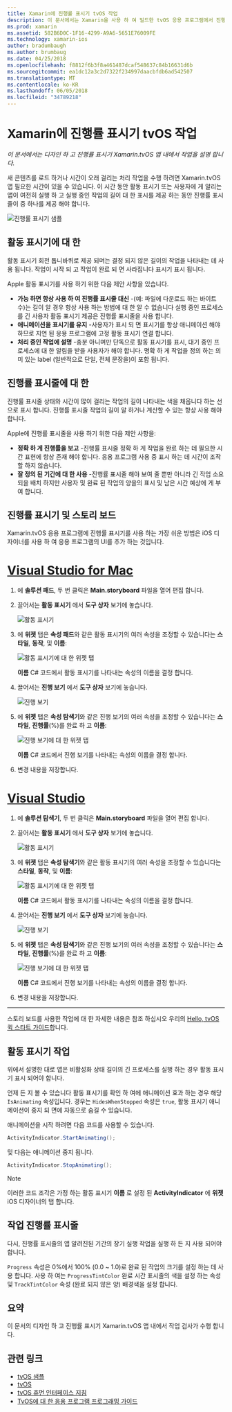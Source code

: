 ```yaml
---
title: Xamarin에 진행률 표시기 tvOS 작업
description: 이 문서에서는 Xamarin을 사용 하 여 빌드한 tvOS 응용 프로그램에서 진행률 표시기와 함께 작업 하는 방법을 설명 합니다. 진행률 표시줄 및 활동 표시기를 둘 다에 대해 설명 합니다.
ms.prod: xamarin
ms.assetid: 582B6D0C-1F16-4299-A9A6-5651E76009FE
ms.technology: xamarin-ios
author: bradumbaugh
ms.author: brumbaug
ms.date: 04/25/2018
ms.openlocfilehash: f8812f6b3f8a461487dcaf548637c84b16631d6b
ms.sourcegitcommit: ea1dc12a3c2d7322f234997daacbfdb6ad542507
ms.translationtype: MT
ms.contentlocale: ko-KR
ms.lasthandoff: 06/05/2018
ms.locfileid: "34789218"
---
```

# <a name="working-with-tvos-progress-indicators-in-xamarin"></a>Xamarin에 진행률 표시기 tvOS 작업

_이 문서에서는 디자인 하 고 진행률 표시기 Xamarin.tvOS 앱 내에서 작업을 설명 합니다._

새 콘텐츠를 로드 하거나 시간이 오래 걸리는 처리 작업을 수행 하려면 Xamarin.tvOS 앱 필요한 시간이 있을 수 있습니다. 이 시간 동안 활동 표시기 또는 사용자에 게 알리는 앱이 여전히 실행 하 고 실행 중인 작업의 길이 대 한 표시를 제공 하는 동안 진행률 표시줄이 중 하나를 제공 해야 합니다.

![진행률 표시기 샘플](progress-indicators-images/intro01.png "진행률 표시기 예제")

## <a name="about-activity-indicators"></a>활동 표시기에 대 한

활동 표시기 회전 톱니바퀴로 제공 되며는 결정 되지 않은 길이의 작업을 나타내는 데 사용 됩니다. 작업이 시작 되 고 작업이 완료 되 면 사라집니다 표시기 표시 됩니다.

Apple 활동 표시기를 사용 하기 위한 다음 제안 사항을 있습니다.

- **가능 하면 항상 사용 하 여 진행률 표시줄 대신** -(예: 파일에 다운로드 하는 바이트 수)는 길이 알 경우 항상 사용 하는 방법에 대 한 알 수 없습니다 실행 중인 프로세스를 긴 사용자 활동 표시기 제공은 진행률 표시줄을 사용 합니다.
- **애니메이션을 표시기를 유지** -사용자가 표시 되 면 표시기를 항상 애니메이션 해야 하므로 지연 된 응용 프로그램에 고정 활동 표시기 연결 합니다.
- **처리 중인 작업에 설명** -충분 아니며만 단독으로 활동 표시기를 표시, 대기 중인 프로세스에 대 한 알림을 받을 사용자가 해야 합니다. 명확 하 게 작업을 정의 하는 의미 있는 label (일반적으로 단일, 전체 문장을)이 포함 됩니다.

## <a name="about-progress-bars"></a>진행률 표시줄에 대 한

진행률 표시줄 상태와 시간이 많이 걸리는 작업의 길이 나타내는 색을 채웁니다 하는 선으로 표시 합니다. 진행률 표시줄 작업의 길이 알 하거나 계산할 수 있는 항상 사용 해야 합니다.

Apple에 진행률 표시줄을 사용 하기 위한 다음 제안 사항을:

- **정확 하 게 진행률을 보고** -진행률 표시줄 정확 하 게 작업을 완료 하는 데 필요한 시간 표현에 항상 존재 해야 합니다. 응용 프로그램 사용 중 표시 하는 데 시간이 조작할 하지 않습니다.
- **잘 정의 된 기간에 대 한 사용** -진행률 표시줄 해야 보여 줄 뿐만 아니라 긴 작업 소요 되을 배치 하지만 사용자 및 완료 된 작업의 양을의 표시 및 남은 시간 예상에 게 부여 합니다.

## <a name="progress-indicators-and-storyboards"></a>진행률 표시기 및 스토리 보드

Xamarin.tvOS 응용 프로그램에 진행률 표시기를 사용 하는 가장 쉬운 방법은 iOS 디자이너를 사용 하 여 응용 프로그램의 UI를 추가 하는 것입니다.

# <a name="visual-studio-for-mactabvsmac"></a>[Visual Studio for Mac](#tab/vsmac)
    
1. 에 **솔루션 패드**, 두 번 클릭은 **Main.storyboard** 파일을 열어 편집 합니다.

2. 끌어서는 **활동 표시기** 에서 **도구 상자** 보기에 놓습니다. 

    ![활동 표시기](progress-indicators-images/activity01.png "활동 표시기")

3. 에 **위젯** 탭은 **속성 패드**와 같은 활동 표시기의 여러 속성을 조정할 수 있습니다는 **스타일**, **동작**, 및 **이름**: 

    ![활동 표시기에 대 한 위젯 탭](progress-indicators-images/activity02.png "활동 표시기에 대 한 The 위젯을 탭")
    
    **이름** C# 코드에서 활동 표시기를 나타내는 속성의 이름을 결정 합니다.

4. 끌어서는 **진행 보기** 에서 **도구 상자** 보기에 놓습니다. 

    ![진행 보기](progress-indicators-images/activity03.png "진행률 보기")

5. 에 **위젯** 탭은 **속성 탐색기**와 같은 진행 보기의 여러 속성을 조정할 수 있습니다는 **스타일**, **진행률**(%)를 완료 하 고 **이름**: 

    ![진행 보기에 대 한 위젯 탭](progress-indicators-images/activity04.png "진행 보기에 대 한 The 위젯을 탭")
    
    **이름** C# 코드에서 진행 보기를 나타내는 속성의 이름을 결정 합니다.

6. 변경 내용을 저장합니다.

# <a name="visual-studiotabvswin"></a>[Visual Studio](#tab/vswin)
    
1. 에 **솔루션 탐색기**, 두 번 클릭은 **Main.storyboard** 파일을 열어 편집 합니다.

2. 끌어서는 **활동 표시기** 에서 **도구 상자** 보기에 놓습니다. 

    ![활동 표시기](progress-indicators-images/activity01-vs.png
    "활동 표시기")

3. 에 **위젯** 탭은 **속성 탐색기**와 같은 활동 표시기의 여러 속성을 조정할 수 있습니다는 **스타일**, **동작**, 및 **이름**: 

    ![활동 표시기에 대 한 위젯 탭](progress-indicators-images/activity02-vs.png "활동 표시기에 대 한 The 위젯을 탭")

    **이름** C# 코드에서 활동 표시기를 나타내는 속성의 이름을 결정 합니다.

4. 끌어서는 **진행 보기** 에서 **도구 상자** 보기에 놓습니다. 

   ![진행 보기](progress-indicators-images/activity03-vs.png "진행률 보기")

5. 에 **위젯** 탭은 **속성 탐색기**와 같은 진행 보기의 여러 속성을 조정할 수 있습니다는 **스타일**, **진행률**(%)를 완료 하 고 **이름**: 

    ![진행 보기에 대 한 위젯 탭](progress-indicators-images/activity04-vs.png "진행 보기에 대 한 The 위젯을 탭")
    
    **이름** C# 코드에서 진행 보기를 나타내는 속성의 이름을 결정 합니다.

6. 변경 내용을 저장합니다.

-----

스토리 보드를 사용한 작업에 대 한 자세한 내용은 참조 하십시오 우리의 [Hello, tvOS 퀵 스타트 가이드](~/ios/tvos/get-started/hello-tvos.md)합니다. 

## <a name="working-with-activity-indicators"></a>활동 표시기 작업

위에서 설명한 대로 앱은 비활성화 상태 길이의 긴 프로세스를 실행 하는 경우 활동 표시기 표시 되어야 합니다.

언제 든 지 볼 수 있습니다 활동 표시기를 확인 하 여에 애니메이션 효과 하는 경우 해당 `IsAnimating` 속성입니다. 경우는 `HidesWhenStopped` 속성은 `true`, 활동 표시기 애니메이션이 중지 되 면에 자동으로 숨길 수 있습니다.

애니메이션을 시작 하려면 다음 코드를 사용할 수 있습니다. 

```csharp
ActivityIndicator.StartAnimating();
```

및 다음는 애니메이션 중지 됩니다.

```csharp
ActivityIndicator.StopAnimating();
```

> [!NOTE]
> 이러한 코드 조각은 가정 하는 활동 표시기 **이름** 로 설정 된 **ActivityIndicator** 에 **위젯** iOS 디자이너의 탭 합니다.

## <a name="working-with-progress-bars"></a>작업 진행률 표시줄

다시, 진행률 표시줄의 앱 알려진된 기간의 장기 실행 작업을 실행 하 든 지 사용 되어야 합니다. 

`Progress` 속성은 0%에서 100% (0.0 ~ 1.0)로 완료 된 작업의 크기를 설정 하는 데 사용 합니다. 사용 하 여는 `ProgressTintColor` 완료 시간 표시줄의 색을 설정 하는 속성 및 `TrackTintColor` 속성 (완료 되지 않은 양) 배경색을 설정 합니다.

## <a name="summary"></a>요약

이 문서의 디자인 하 고 진행률 표시기 Xamarin.tvOS 앱 내에서 작업 검사가 수행 합니다.

## <a name="related-links"></a>관련 링크

- [tvOS 샘플](https://developer.xamarin.com/samples/tvos/all/)
- [tvOS](https://developer.apple.com/tvos/)
- [tvOS 휴먼 인터페이스 지침](https://developer.apple.com/tvos/human-interface-guidelines/)
- [TvOS에 대 한 응용 프로그램 프로그래밍 가이드](https://developer.apple.com/library/prerelease/tvos/documentation/General/Conceptual/AppleTV_PG/)
